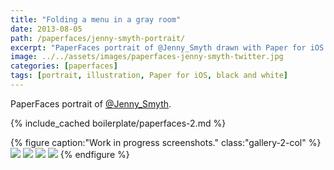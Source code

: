 ```yaml
---
title: "Folding a menu in a gray room"
date: 2013-08-05
path: /paperfaces/jenny-smyth-portrait/
excerpt: "PaperFaces portrait of @Jenny_Smyth drawn with Paper for iOS on an iPad."
image: ../../assets/images/paperfaces-jenny-smyth-twitter.jpg
categories: [paperfaces]
tags: [portrait, illustration, Paper for iOS, black and white]
---
```


PaperFaces portrait of [@Jenny_Smyth](https://twitter.com/Jenny_Smyth).

{% include_cached boilerplate/paperfaces-2.md %}

{% figure caption:"Work in progress screenshots." class:"gallery-2-col" %}
[![](../../assets/images/paperfaces-jenny-smyth-process-1-600.jpg)](../../assets/images/paperfaces-jenny-smyth-process-1-lg.jpg)
[![](../../assets/images/paperfaces-jenny-smyth-process-2-600.jpg)](../../assets/images/paperfaces-jenny-smyth-process-2-lg.jpg)
[![](../../assets/images/paperfaces-jenny-smyth-process-3-600.jpg)](../../assets/images/paperfaces-jenny-smyth-process-3-lg.jpg)
[![](../../assets/images/paperfaces-jenny-smyth-process-4-600.jpg)](../../assets/images/paperfaces-jenny-smyth-process-4-lg.jpg)
{% endfigure %}
